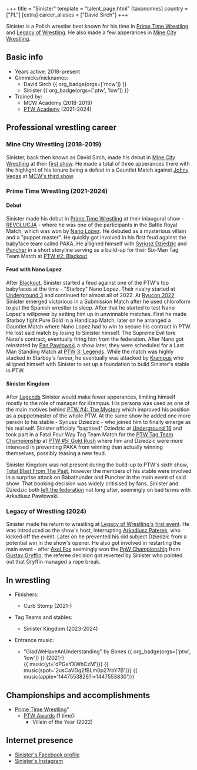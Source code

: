 +++
title = "Sinister"
template = "talent_page.html"
[taxonomies]
country = ["PL"]
[extra]
career_aliases = ["David Sirch"]
+++

Sinister is a Polish wrestler best known for his time in [Prime Time Wrestling](@/o/ptw.md) and [Legacy of Wrestling](@/o/low.md). He also made a few apperances in [Mine City Wrestling](@/o/mcw.md).

## Basic info

* Years active: 2018-present
* Gimmicks/nicknames:
  - David Sirch {{ org_badge(orgs=['mcw']) }}
  - Sinister {{ org_badge(orgs=['ptw', 'low']) }}
* Trained by:
  - MCW Academy (2018-2019)
  - [PTW Academy](@/o/ptw-academy.md) (2021-2024)
 
## Professional wrestling career

### Mine City Wrestling (2018-2019)

Sinister, back then known as David Sirch, made his debut in [Mine City Wrestling](@/o/mcw.md) at their [first show](@/e/mcw/2018-12-08-mcw-show-1.md). He made a total of three apperances there with the highlight of his tenure being a defeat in a Gauntlet Match against [Johny Vegas](@/w/johny-vegas.md) at [MCW's third show](@/e/mcw/2019-09-14-mcw-show-3.md). 

### Prime Time Wrestling (2021-2024)

#### Debut

Sinister made his debut in [Prime Time Wrestling](@/o/ptw.md) at their iniaugural show - [REVOLUCJA](@/e/ptw/2021-10-09-ptw-1-revolucja.md) - where he was one of the participants in the Battle Royal Match, which was won by [Nano Lopez](@/w/nano-lopez.md). He debuted as a mysterious villain and a "puppet master". He quickly got involved in his first feud against the babyface team called PAKA. He alligned himself with [Syriusz Dziedzic](@/w/dziedzic.md) and [Puncher](@/w/puncher.md) in a short storyline serving as a build-up for their Six-Man Tag Team Match at [PTW #2: Blackout](@/e/ptw/2022-02-19-ptw-2-blackout.md).

#### Feud with Nano Lopez

After [Blackout](@/e/ptw/2022-02-19-ptw-2-blackout.md), Sinister started a feud against one of the PTW's top babyfaces at the time - "Starboy" Nano Lopez. Their rivalry started at [Underground 3](@/e/ptw/2022-03-27-ptw-underground-3.md) and continued for almost all of 2022. At [Ryucon 2022](@/e/ptw/2022-07-31-ptw-x-ryucon.md) Sinister emerged victorious in a Submission Match after he used chloroform to put the Spanish wrestler to sleep. After that he started to test Nano Lopez's willpower by setting him up in unwinnable matches. First he made Starboy fight Pure Gold in a Handicap Match, later on he arranged a Gauntlet Match where Nano Lopez had to win to secure his contract in PTW. He lost said match by losing to Sinister himself. The Supreme Evil tore Nano's contract, eventually firing him from the federation. After Nano got reinstated by [Pan Pawłowski](@/w/pan-pawlowski.md) a show later, they were scheduled for a Last Man Standing Match at [PTW 3: Legends](@/e/ptw/2022-11-26-ptw-3-legends.md). While the match was highly stacked in Starboy's favour, he eventually was attacked by [Krampus](@/w/krampus.md) who alligned himself with Sinister to set up a foundation to build Sinister's stable in PTW.

#### Sinister Kingdom

After [Legends](@/e/ptw/2022-11-26-ptw-3-legends.md) Sinister would make fewer apperances, limiting himself mostly to the role of manager for Krampus. His persona was used as one of the main motives behind [PTW #4: The Mystery](@/e/ptw/2023-06-25-ptw-4-mystery.md) which improved his position as a puppetmaster of the whole PTW. At the same show he added one more person to his stable - Syriusz Dziedzic - who joined him to finally emerge as his real self. Sinister officialy "baptised" Dziedzic at [Underground 16](@/e/ptw/2023-07-30-ptw-underground-16.md) and took part in a Fatal Four Way Tag Team Match for the [PTW Tag Team Championship](@/c/ptw-tag-team-championship.md) at [PTW #5: Gold Rush](@/e/ptw/2024-02-03-ptw-5-gold-rush.md) where him and Dziedzic were more interesed in preventing PAKA from winning than actually winning themselves, possibly teasing a new feud. 

Sinister Kingdom was not present during the build-up to PTW's sixth show, [Total Blast From The Past](@/e/ptw/2024-05-11-ptw-6.md), however the members of his stable were involved in a surprise attack on Babathunder and Puncher in the main event of said show. That booking decision was widely critisised by fans. Sinister and Dziedzic both [left the federation](@/a/ptw-exits.md) not long after, seemingly on bad terms with Arkadiusz Pawłowski.

### Legacy of Wrestling (2024)

Sinister made his return to wrestling at [Legacy of Wrestling's](@/o/low.md) [first event](@/e/low/2024-12-01-low-1.md). He was introduced as the show's host, interrupting [Arkadiusz Paterek](@/w/arek-paterek.md), who kicked off the event. Later on he prevented his old subject Dziedzic from a potential win in the show's opener. He also got involved in restarting the main event - after [Axel Fox](@/w/axel-fox.md) seemingly won the [PpW Championship](@/c/ppw-championship.md) from [Gustav Gryffin](@/w/gustav-gryffin.md), the referee decision got reverted by Sinister who pointed out that Gryffin managed a rope break. 

## In wrestling 

* Finishers:
  - Curb Stomp (2021-)
 
* Tag Teams and stables:
  - Sinister Kingdom (2023-2024)
 
* Entrance music:
  - "GladWeHaveAnUnderstanding" by Bones
 {{ org_badge(orgs=['ptw', 'low']) }} (2021-)  <br>
 {{ music(yt='dPGxYXWhCzM')}}
 {{ music(spot='2usCaVDg2fBLm0p27rbY7B')}}
 {{ music(apple='1447553826?i=1447553830')}}

## Championships and accomplishments

* [Prime Time Wrestling](@/o/ptw.md)"
  - [PTW Awards](@/a/ptw-awards.md) (1 time):
    * Villain of the Year (2022)

## Internet presence

- [Sinister's Facebook profile](https://www.facebook.com/sinisterptw)
- [Sinister's Instagram](https://www.instagram.com/sinister_wrestler/)
